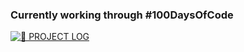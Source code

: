 ### Currently working through #100DaysOfCode

[![🌈 PROJECT LOG](https://img.shields.io/badge/PROJECT%20LOG-bd93f9?style=for-the-badge&logo=github&logoColor=white)](https://github.com/PollinaKire-FS/100-days-of-code/blob/master/log.md)


